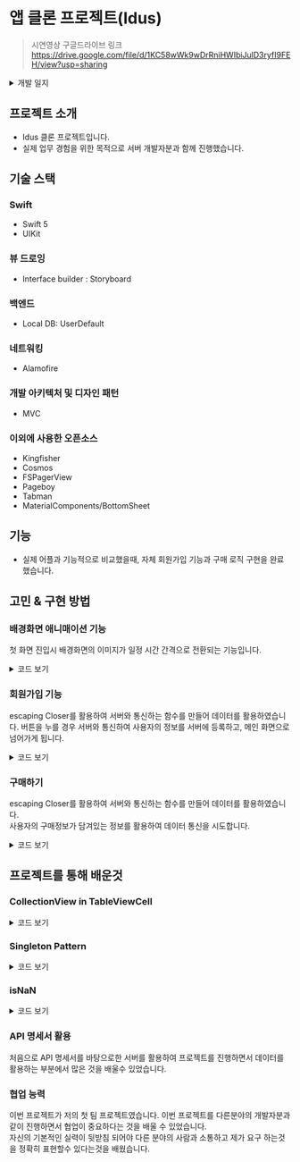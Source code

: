 
# 앱 클론 프로젝트(Idus)

> 시연영상 구글드라이브 링크 https://drive.google.com/file/d/1KC58wWk9wDrRniHWIbiJulD3ryfI9FEH/view?usp=sharing
<details>
<summary>개발 일지</summary>
<div markdown="1">

## 6.25일
1. local repo와 remote repo 연결 세팅 및 확인 완료
2. 사전에 보내준 템플릿을 참고하여 프로젝트 초기 세팅 완료
3. 프레임워크 add Packages 완료(Kingfihser, Alamofire, PagingKit)

## 6.26일
1. splashView 레이아웃 80% 완성
2. 기본적인 하단 tabbarController 구현
3. SceneDelegate활용한 Login Logic 구현

## 6.27일
1. splashView 레이아웃 완성 완료
2. splashView background image transition 구현 완료.
3. 다른 방법으로 가입하기 -> 이메일 회원가입 뷰 구현
4. 전체적으로 코드 

## 6.28일
1. 이메일 회원가입 네트워크 api 엮는 작업(post) -> 중간에 계속 막히는 부분이 생겨 우노한테 피드백 요청한 

## 6.29일
1. 피드백
  - UI완성도 매우 훌륭하다.
  - 완벽한 기능구현에 메달리지 말고 70%정도의 성능 구현을 목표로 하기
  - 다음주 2차 피드백까지 구매 기능 구현 목표로 할것
2. 이메일로 회원가입하기 api post 작업 앱에 구현 완료.

## 6.30일
1. 로그아웃 로직 관련 api 엮는중.. 
2. 앱 하단의 작품 탭의 상단 탭바 구현 및 컨트롤러 연동 완료.

## 7월 1일
1. 로그아웃 로직 관련 patch 시도할때 path 설정 이슈.
  - 오늘 이거 하나에 시간 다 뺏겼는데, 결국 해결 못함.. 앞으로는 안된다 싶으면 일단 다른 작업 먼저 할것. UI작업도 할게 산더미..

## 7월 2일
1. 투데이 탭 최상단 배너 스크롤 기능 구현 완료
2. 로그아웃 api 적용 완료

## 7월 3일
1. 투데이 탭 배너 api 적용중.

## 7월 4일
1. 투데이 탭 배너 이미지 api 적용 완료.
2. 비회원 로그인시 alamofire decoding 안되는 이슈 해결 
3. 투데이 탭에서 보여줄 3개 카테고리중 1개 레이아웃 구성 및 api 적용 완료.

## 7월 5일
1. 작품 - 투데이 탭 구현 완료
2. 작품 - 실시간 탭 구현 완료
3. 화면에서 cell 터치시 뷰 컨트롤러 전환 구현 완료.(상세보기 탭)

## 7월 6일
1.피드백
  - 구매 로직 구현할 것.
  - 레이아웃 작업할때 padding값은 중요시 생각하고 작업하기(디자인적 요소)
2. 상세화면 페이지 구현 대부분 완료. 하단 뷰에 구매하기 버튼 추가하여 구매 로직 작업중.

## 7월 7일
1. 최종 커밋 완료.
2. 서버 접속 이슈로 API를 엮지 못해 구매로직 구현 미완료.

본 템플릿의 저작권은 (주) 소프트스퀘어드에 있습니다. 무단 배포를 금합니다.

</div>
</details>

## 프로젝트 소개
- Idus 클론 프로젝트입니다.
- 실제 업무 경험을 위한 목적으로 서버 개발자분과 함께 진행했습니다.

## 기술 스택
### Swift
- Swift 5
- UIKit
### 뷰 드로잉
- Interface builder : Storyboard

### 백엔드
- Local DB: UserDefault
### 네트워킹
- Alamofire
### 개발 아키텍처 및 디자인 패턴
- MVC
### 이외에 사용한 오픈소스
- Kingfisher
- Cosmos
- FSPagerView
- Pageboy
- Tabman
- MaterialComponents/BottomSheet
## 기능
- 실제 어플과 기능적으로 비교했을때, 자체 회원가입 기능과 구매 로직 구현을 완료했습니다.  

## 고민 & 구현 방법
### 배경화면 애니매이션 기능
첫 화면 진입시 배경화면의 이미지가 일정 시간 간격으로 전환되는 기능입니다.  

<details>
<summary>코드 보기</summary>
<div markdown="1">

처음에 애니매이션 관련 동작 코드를 viewDidLoad()와 viewWillAppear()에서 작성할 경우 실행되지 않았습니다.  
애니매이션 관련 코드는 viewDidAppear, 즉 화면이 나타나고 나서 실행되어야 작동한다는 것을 배웠습니다.  
Timer와 UIView의 transition 를 활용하여 시간을 3초로 맞추어 기능을 구현했습니다.  

```swift
override func viewDidAppear(_ animated: Bool) {
        _ = Timer.scheduledTimer(withTimeInterval: 3.0, repeats: true, block: { timer in
            UIView.transition(with: self.transitionV, duration: 3, options: .transitionCrossDissolve, animations: {
                self.transitionV.image = self.images.randomElement() as! UIImage
            }, completion: nil)
        })
    }
```

</div>
</details>

### 회원가입 기능
escaping Closer를 활용하여 서버와 통신하는 함수를 만들어 데이터를 활용하였습니다.
버튼을 누를 경우 서버와 통신하여 사용자의 정보를 서버에 등록하고, 메인 화면으로 넘어가게 됩니다.
<details>
<summary>코드 보기</summary>
<div markdown="1">
  
```swift
//escaping closer를 활용한 데이터를 가져오는 함수
 func signUpResultNetWork(completion: @escaping (ResponseResult) -> Void) {
        let parameters: Parameters = [
            "userName": "\(self.nameTF.text!)",
            "userEmail": "\(self.emailTF.text!)",
            "userPw": "\(self.pwTF.text!)",
            "userPhoneNumber": "\(self.phoneTF.text!)"
        ]
        AF.request(
            Keys.baseURL + "/users",
            method: .post,
            parameters: parameters, encoding: JSONEncoding.default,headers: Keys.headers)
        .responseDecodable(of: ResponseResult.self) { response in
            switch response.result {
            case .success(let result):
                
                print(result)
                completion(result)
            case .failure(let error):
                print(error)
            }
        }
    } 

  //버튼을 누를때 함수를 실행시켜 서버에 사용자의 정보를 저장하고, 메인화면으로 화면 전환
@IBAction func signUpButtonTapped(_ sender: UIButton) {
        signUpResultNetWork { signUpResult in
            if signUpResult.isSuccess! == true {
                print("회원가입이 완료되었습니다.")
                self.dismiss(animated: true) {
                    guard let mainVC = self.storyboard?.instantiateViewController(withIdentifier: "TabBarController") as? TabBarController else { return }
                    (UIApplication.shared.connectedScenes.first?.delegate as? SceneDelegate)?.changeRootViewController(mainVC, animated: false)
                }
            }
            else {
                
            }
        }
        
    }
```

</div>
</details>


### 구매하기 
escaping Closer를 활용하여 서버와 통신하는 함수를 만들어 데이터를 활용하였습니다.  
사용자의 구매정보가 담겨있는 정보를 활용하여 데이터 통신을 시도합니다.
<details>
<summary>코드 보기</summary>
<div markdown="1">
  
```swift
  //vc파라미터의 값을 활용하여 parameter의 값을 전달하고 post
func postBuyProduct(completion: @escaping (CardResigsterResult) -> Void, vc: FinalViewController) {
        
        let parameters: Parameters = [
            "productIdx" : "\(DetailViewController.productIdx!)",
            "optionContent" : "",
            "productCount" : "\(vc.productCount.text!)",
            "totalMoney" : "\(vc.allallprice.text?.components(separatedBy: ["원"]).joined() ?? "")",
            "shippingAddressCount" : "1",
            "cardIdx" : "1",
            "paymentInfo" : "일시불",
            "requestContent" : "\(vc.require.text!)"
        ]
        AF.request(
            "https://prod.idus-b.shop/products/purchase/\(UserInfo.shared.useridx!)",
            method: .post,
            parameters: parameters, encoding: JSONEncoding.default,headers: Keys.jwtHeaders)
        .responseDecodable(of: CardResigsterResult.self) { response in
            switch response.result {
            case .success(let result):
                debugPrint(result)
                completion(result)
            case .failure(let error):
                print(error)
            }
        }
    }
 
```

</div>
</details>

## 프로젝트를 통해 배운것

### CollectionView in TableViewCell


<details>
<summary>코드 보기</summary>
<div markdown="1">

UI 디자인이 복잡하진 않았지만, 일정한 구역마다 상품의 리스트를 보여주는 형식이어서 테이블뷰안에 컬렉션뷰를 넣는 방식으로 구현했습니다.  
ColletcionViewCell의 index를 tableViewCell에게 전달해주기 위해서,  
Custom Protocol를 구현하고, TableViewCell안의 CollectionViewDelegate의 didSelectItemAt함수에서 함수가 실행될 수 있도록 구현했습니다.  
이 로직을 만들면서 delegate패턴에 대해 좀더 이해할수 있었습니다.

```swift
  
  //CollectionView의 index값을 전달받기 위한 protocol 선언
  
  protocol CollectionViewCellDelegate {
    func selectedCell(_ productIdx: Int)
}
  // TableViewCell안에있는 CollectionView에서 Cell이 선택되었을때의 해당하는 index 값을 전달
  
  extension CategoryCell: UICollectionViewDelegate {
    func collectionView(_ collectionView: UICollectionView, didSelectItemAt indexPath: IndexPath) {
        delegate?.selectedCell(productIdx[indexPath.row])
        productNameImageView.kf.setImage(with: URL(string: self.images[indexPath.row]))
    }
}

  //해당 프로토콜 타입의 delegate 변수 선언
  var delegate: CollectionViewCellDelegate?
  
  //TableView의 cellForRowAt 함수 안에서 cell Delegate 채택
  
  cell.delegate = self
  
  // 이후 데이터를 활용하기 위한 로직 구현
  
  extension TodayViewController: CollectionViewCellDelegate {
    func selectedCell(_ productIdx: Int) {
        guard let detailViewNavigationController = self.storyboard?.instantiateViewController(withIdentifier: "DetailViewNavigationController") as? DetailViewNavigationController else {return}
        detailViewNavigationController.modalPresentationStyle = .fullScreen
        DetailViewController.productIdx = productIdx
        presentFromRight()
                present(detailViewNavigationController, animated: false) {
                    
        }
    }
}
```

</div>
</details>

### Singleton Pattern


<details>
<summary>코드 보기</summary>
<div markdown="1">

간단한 정보이지만 여러군데에서 쓰이는 정보를 쉽게 활용하기 위해 Singleton Pattern을 활용하였습니다.  

```swift
class UserInfo {
    static let shared = UserInfo()
    
    var useridx: Int?
    var name: String?
    var jwt: String?
    
    
}
```

</div>
</details>

### isNaN

<details>
<summary>코드 보기</summary>
<div markdown="1">

서버의 데이터를 받아와 사용하던 도중, 데이터가 없는 상태에서 계산이 실행되어 NaN으로 데이터를 받는 경우가 있었습니다.  
이 타입은 단어 그대로 숫자가 아닌(not a number) 타입이기때문에 데이터를 활용하는데 어려움을 겪었습니다.  
if문의 조합과 isNaN 이라는 계산속성의 활용으로 값이 없을경우, 기본값으로 0이나 0.0을 제시하여 해결하였습니다.  

```swift
//isNaN은 읽기전용 계산 프로퍼티로 Bool타입을 반환합니다. true일 경우 값이 없다는 뜻이므로 기본값을 제시합니다.
if (Double((detailData.sellerInfo?.reviewStarRating)!) / Double((detailData.sellerInfo?.count)!)).isNaN {
                self.starRating.rating = 0.0
                self.starRating.text = ""
            // 값이 NaN이 아닌경우 값을 불러와 계산을 실행합니다.
            } else {
                self.starRating.rating = Double((detailData.sellerInfo?.reviewStarRating)!) / Double((detailData.sellerInfo?.count)!)
            }
```

</div>
</details>

### API 명세서 활용
처음으로 API 명세서를 바탕으로한 서버를 활용하여 프로젝트를 진행하면서 데이터를 활용하는 부분에서 많은 것을 배울수 있었습니다.
### 협업 능력
이번 프로젝트가 저의 첫 팀 프로젝트였습니다. 이번 프로젝트를 다른분야의 개발자분과 같이 진행하면서 협업이 중요하다는 것을 배울 수 있었습니다.  
자신의 기본적인 실력이 뒷받침 되어야 다른 분야의 사람과 소통하고 제가 요구 하는것을 정확히 표현할수 있다는것을 배웠습니다.
